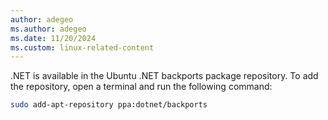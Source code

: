 ```yaml
---
author: adegeo
ms.author: adegeo
ms.date: 11/20/2024
ms.custom: linux-related-content
---
```


.NET is available in the Ubuntu .NET backports package repository. To add the repository, open a terminal and run the following command:

```bash
sudo add-apt-repository ppa:dotnet/backports
```
